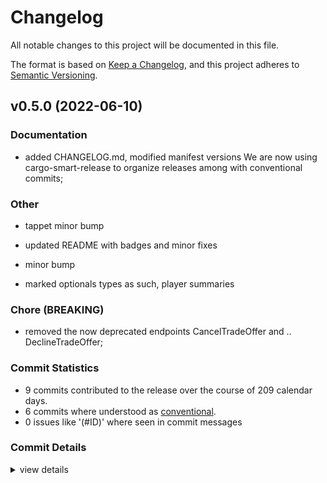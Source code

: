 # Changelog

All notable changes to this project will be documented in this file.

The format is based on [Keep a Changelog](https://keepachangelog.com/en/1.0.0/),
and this project adheres to [Semantic Versioning](https://semver.org/spec/v2.0.0.html).

## v0.5.0 (2022-06-10)

### Documentation

 - <csr-id-fb87360214c2f6d1319f467b82b27706ae157111/> added CHANGELOG.md, modified manifest versions
   We are now using cargo-smart-release to organize releases among with
   conventional commits;

### Other

 - <csr-id-b2186a6426e52516cecfbda6201028c63229330f/> tappet minor bump

 - <csr-id-14404f4fd83c4c74893e3888693398d98bc3f199/> updated README with badges and minor fixes

 - <csr-id-a690cf419f36bb737250f0de65aed897e7b5237f/> minor bump

 - <csr-id-02d3b260b9b77a9979073dd3ce2dba792f831ced/> marked optionals types as such, player summaries


### Chore (BREAKING)

 - <csr-id-4bae88942672f2196733df6bc58a82c5a2a7bdf0/> removed the now deprecated endpoints CancelTradeOffer and ..
   DeclineTradeOffer;

### Commit Statistics

<csr-read-only-do-not-edit/>

 - 9 commits contributed to the release over the course of 209 calendar days.
 - 6 commits where understood as [conventional](https://www.conventionalcommits.org).
 - 0 issues like '(#ID)' where seen in commit messages

### Commit Details

<csr-read-only-do-not-edit/>

<details><summary>view details</summary>

 * **Uncategorized**
    - tappet minor bump ([`b2186a6`](https://github.comgit//saskenuba/SteamHelper-rs/commit/b2186a6426e52516cecfbda6201028c63229330f))
    - removed the now deprecated endpoints CancelTradeOffer and .. ([`4bae889`](https://github.comgit//saskenuba/SteamHelper-rs/commit/4bae88942672f2196733df6bc58a82c5a2a7bdf0))
    - added CHANGELOG.md, modified manifest versions ([`fb87360`](https://github.comgit//saskenuba/SteamHelper-rs/commit/fb87360214c2f6d1319f467b82b27706ae157111))
    - updated README with badges and minor fixes ([`14404f4`](https://github.comgit//saskenuba/SteamHelper-rs/commit/14404f4fd83c4c74893e3888693398d98bc3f199))
    - minor bump ([`a690cf4`](https://github.comgit//saskenuba/SteamHelper-rs/commit/a690cf419f36bb737250f0de65aed897e7b5237f))
    - marked optionals types as such, player summaries ([`02d3b26`](https://github.comgit//saskenuba/SteamHelper-rs/commit/02d3b260b9b77a9979073dd3ce2dba792f831ced))
    - (tappet): fixed and improved readme ([`a882cec`](https://github.comgit//saskenuba/SteamHelper-rs/commit/a882cec1c7c98f202deca3518ae42c3fd21ad343))
    - (tappet): missing imports for "blocking" feature ([`25b0114`](https://github.comgit//saskenuba/SteamHelper-rs/commit/25b011474873280e088e8dbc3da21a3bbe8ce73c))
    - (web-api, web-api-derive) renamed "steam-web-api" to "tappet" ([`4e59ded`](https://github.comgit//saskenuba/SteamHelper-rs/commit/4e59ded6883fb7201ae8554d747b2ddb2c057dce))
</details>

